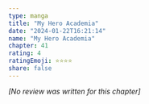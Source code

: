 ```yaml
---
type: manga
title: "My Hero Academia"
date: "2024-01-22T16:21:14"
name: "My Hero Academia"
chapter: 41
rating: 4
ratingEmoji: ⭐️⭐️⭐️⭐️
share: false
---
```


*[No review was written for this chapter]*
